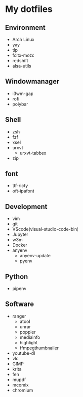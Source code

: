 # My dotfiles
## Environment
- Arch Linux
- yay
- tlp
- fcitx-mozc
- redshift
- alsa-utils

## Windowmanager
- i3wm-gap
- rofi
- polybar

## Shell
- zsh
- fzf
- xsel
- urxvt
    * urxvt-tabbex
- zip

## font
- ttf-ricty
- oft-ipafont

## Development
- vim
- git
- VScode(visual-studio-code-bin)
- Jupyter
- w3m
- Docker
- anyenv
    * anyenv-update
    * pyenv

## Python
 - pipenv

## Software
- ranger
    * atool
    * unrar
    * poppler
    * mediainfo
    * highlight
    * ffmpegthumbnailer
- youtube-dl
- vlc
- GIMP
- krita
- feh
- mupdf
- mcomix
- chromium
